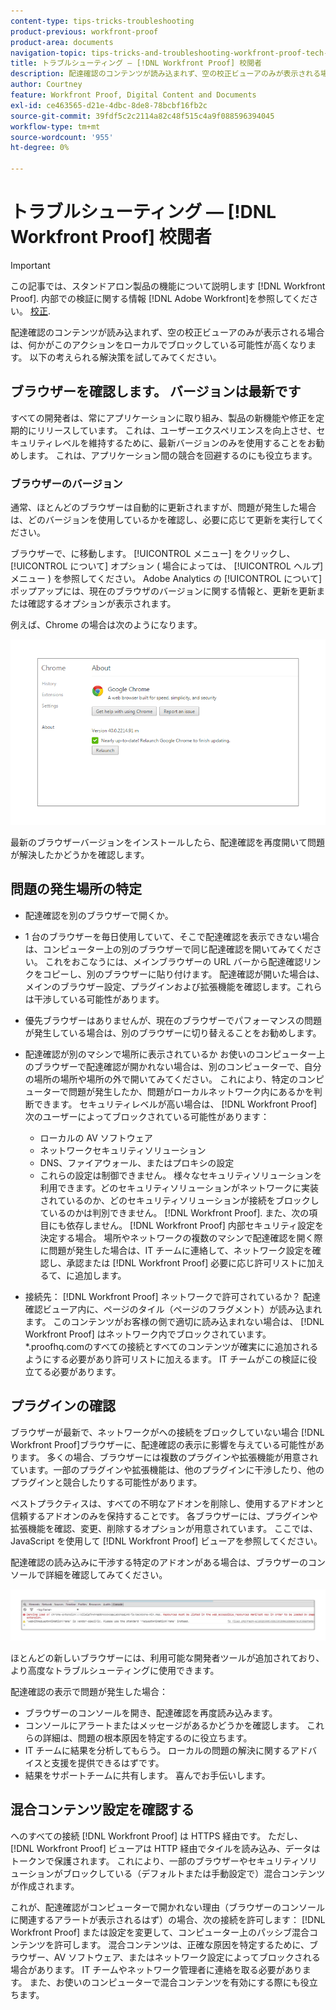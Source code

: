 ```yaml
---
content-type: tips-tricks-troubleshooting
product-previous: workfront-proof
product-area: documents
navigation-topic: tips-tricks-and-troubleshooting-workfront-proof-tech-corner
title: トラブルシューティング — [!DNL Workfront Proof] 校閲者
description: 配達確認のコンテンツが読み込まれず、空の校正ビューアのみが表示される場合は、何かがこのアクションをローカルでブロックしている可能性が高くなります。
author: Courtney
feature: Workfront Proof, Digital Content and Documents
exl-id: ce463565-d21e-4dbc-8de8-78bcbf16fb2c
source-git-commit: 39fdf5c2c2114a82c48f515c4a9f088596394045
workflow-type: tm+mt
source-wordcount: '955'
ht-degree: 0%

---
```


# トラブルシューティング — [!DNL Workfront Proof] 校閲者

<!-- Audited: 01/2024 -->

>[!IMPORTANT]
>
>この記事では、スタンドアロン製品の機能について説明します [!DNL Workfront Proof]. 内部での検証に関する情報 [!DNL Adobe Workfront]を参照してください。 [校正](../../../review-and-approve-work/proofing/proofing.md).

配達確認のコンテンツが読み込まれず、空の校正ビューアのみが表示される場合は、何かがこのアクションをローカルでブロックしている可能性が高くなります。 以下の考えられる解決策を試してみてください。

## ブラウザーを確認します。 <!--and [!DNL Flash Player]--> バージョンは最新です

すべての開発者は、常にアプリケーションに取り組み、製品の新機能や修正を定期的にリリースしています。 これは、ユーザーエクスペリエンスを向上させ、セキュリティレベルを維持するために、最新バージョンのみを使用することをお勧めします。 これは、アプリケーション間の競合を回避するのにも役立ちます。

<!--
### [!DNL Flash Player] Plugin Version

To check your current [!DNL Flash Player] version visit the [[!DNL Adobe] website](http://www.adobe.com/software/flash/about/).

![ProofView_2.png](assets/proofview-2-350x199.png)

If your version number differs from the one listed for your platform go to the [[!DNL Flash Player] download page](http://get.adobe.com/flashplayer/otherversions/) and get the latest version.

Please note: we do recommend using the original [!DNL Adobe] plugin, so if your browser uses a built-in solution deactivate it and install the [!DNL Adobe] solution.
-->

### ブラウザーのバージョン

通常、ほとんどのブラウザーは自動的に更新されますが、問題が発生した場合は、どのバージョンを使用しているかを確認し、必要に応じて更新を実行してください。

ブラウザーで、に移動します。 [!UICONTROL メニュー] をクリックし、 [!UICONTROL について] オプション ( 場合によっては、 [!UICONTROL ヘルプ] メニュー ) を参照してください。 Adobe Analytics の [!UICONTROL について] ポップアップには、現在のブラウザのバージョンに関する情報と、更新を更新または確認するオプションが表示されます。

例えば、Chrome の場合は次のようになります。

![Chrome ブラウザーのバージョン](assets/proofview-3.png)

最新のブラウザーバージョンをインストールしたら、配達確認を再度開いて問題が解決したかどうかを確認します。

<!--

## Ensure Your Local [!DNL Flash] Storage is Available

Our [!DNL Workfront Proof] Viewer is based on Flash, and we store some data about the proofs (i.e., comments, proof tiles, [!DNL Workfront Proof] Viewer settings) on your computer using [!DNL Flash Player]. If the [!DNL Workfront Proof] Viewer opens, but there is no content inside you will want to make sure that the Flash Storage is available on your machine and that [!DNL Workfront Proof] is allowed to use it.

If there is some storage allocated, but you're working with the bigger proofs with multiple pages and comments try to increase the [!DNL Flash] Storage and re-load your proof.

-->

## 問題の発生場所の特定

* 配達確認を別のブラウザーで開くか。
* 1 台のブラウザーを毎日使用していて、そこで配達確認を表示できない場合は、コンピューター上の別のブラウザーで同じ配達確認を開いてみてください。 これをおこなうには、メインブラウザーの URL バーから配達確認リンクをコピーし、別のブラウザーに貼り付けます。 配達確認が開いた場合は、メインのブラウザー設定、プラグインおよび拡張機能を確認します。これらは干渉している可能性があります。
* 優先ブラウザーはありませんが、現在のブラウザーでパフォーマンスの問題が発生している場合は、別のブラウザーに切り替えることをお勧めします。
* 配達確認が別のマシンで場所に表示されているか
お使いのコンピューター上のブラウザーで配達確認が開かれない場合は、別のコンピューターで、自分の場所の場所や場所の外で開いてみてください。 これにより、特定のコンピューターで問題が発生したか、問題がローカルネットワーク内にあるかを判断できます。
セキュリティレベルが高い場合は、 [!DNL Workfront Proof] 次のユーザーによってブロックされている可能性があります：

   * ローカルの AV ソフトウェア
   * ネットワークセキュリティソリューション
   * DNS、ファイアウォール、またはプロキシの設定
   * これらの設定は制御できません。 様々なセキュリティソリューションを利用できます。どのセキュリティソリューションがネットワークに実装されているのか、どのセキュリティソリューションが接続をブロックしているのかは判別できません。 [!DNL Workfront Proof]. また、次の項目にも依存しません。 [!DNL Workfront Proof] 内部セキュリティ設定を決定する場合。 場所やネットワークの複数のマシンで配達確認を開く際に問題が発生した場合は、IT チームに連絡して、ネットワーク設定を確認し、承認または [!DNL Workfront Proof] 必要に応じ許可リストに加えるて、に追加します。

* 接続先： [!DNL Workfront Proof] ネットワークで許可されているか？
配達確認ビューア内に、ページのタイル（ページのフラグメント）が読み込まれます。 このコンテンツがお客様の側で適切に読み込まれない場合は、 [!DNL Workfront Proof] はネットワーク内でブロックされています。 *.proofhq.comのすべての接続とすべてのコンテンツが確実にに追加されるようにする必要があり許可リストに加えるます。 IT チームがこの検証に役立てる必要があります。

## プラグインの確認

ブラウザーが最新で、ネットワークがへの接続をブロックしていない場合 [!DNL Workfront Proof]ブラウザーに、配達確認の表示に影響を与えている可能性があります。 多くの場合、ブラウザーには複数のプラグインや拡張機能が用意されています。一部のプラグインや拡張機能は、他のプラグインに干渉したり、他のプラグインと競合したりする可能性があります。

ベストプラクティスは、すべての不明なアドオンを削除し、使用するアドオンと信頼するアドオンのみを保持することです。 各ブラウザーには、プラグインや拡張機能を確認、変更、削除するオプションが用意されています。 ここでは、JavaScript を使用して [!DNL Workfront Proof] ビューアを参照してください。

配達確認の読み込みに干渉する特定のアドオンがある場合は、ブラウザーのコンソールで詳細を確認してみてください。

![ブラウザーコンソール](assets/proofview-4.png)

ほとんどの新しいブラウザーには、利用可能な開発者ツールが追加されており、より高度なトラブルシューティングに使用できます。

配達確認の表示で問題が発生した場合：

* ブラウザーのコンソールを開き、配達確認を再度読み込みます。
* コンソールにアラートまたはメッセージがあるかどうかを確認します。 これらの詳細は、問題の根本原因を特定するのに役立ちます。
* IT チームに結果を分析してもらう。 ローカルの問題の解決に関するアドバイスと支援を提供できるはずです。
* 結果をサポートチームに共有します。 喜んでお手伝いします。

## 混合コンテンツ設定を確認する

へのすべての接続 [!DNL Workfront Proof] は HTTPS 経由です。 ただし、 [!DNL Workfront Proof] ビューアは HTTP 経由でタイルを読み込み、データはトークンで保護されます。 これにより、一部のブラウザーやセキュリティソリューションがブロックしている（デフォルトまたは手動設定で）混合コンテンツが作成されます。

これが、配達確認がコンピューターで開かれない理由（ブラウザーのコンソールに関連するアラートが表示されるはず）の場合、次の接続を許可します： [!DNL Workfront Proof] または設定を変更して、コンピューター上のパッシブ混合コンテンツを許可します。 混合コンテンツは、正確な原因を特定するために、ブラウザー、AV ソフトウェア、またはネットワーク設定によってブロックされる場合があります。 IT チームやネットワーク管理者に連絡を取る必要があります。 また、お使いのコンピューターで混合コンテンツを有効にする際にも役立ちます。


